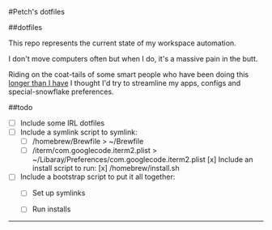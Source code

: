 #Petch's dotfiles

##dotfiles

This repo represents the current state of my workspace automation.

I don't move computers often but when I do, it's a massive pain in the butt.

Riding on the coat-tails of some smart people who have been doing this [longer than I have][1] I thought I'd try to streamline my apps, configs and special-snowflake preferences.


##todo

- [ ] Include some IRL dotfiles
- [ ] Include a symlink script to symlink:
	- [ ] /homebrew/Brewfile > ~/Brewfile
	- [ ] /iterm/com.googlecode.iterm2.plist > ~/Libaray/Preferences/com.googlecode.iterm2.plist
[x] Include an install script to run:
	[x] /homebrew/install.sh
- [ ] Include a bootstrap script to put it all together:
	- [ ] Set up symlinks
	- [ ] Run installs


-----


[1]: http://dotfiles.github.io/